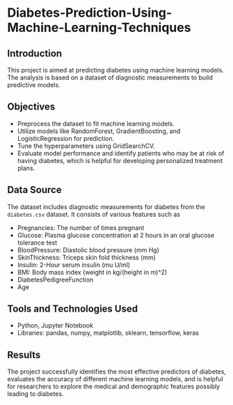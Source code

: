 # Diabetes-Prediction-Using-Machine-Learning-Techniques

## Introduction

This project is aimed at predicting diabetes using machine learning models. The analysis is based on a dataset of diagnostic measurements to build predictive models. 

## Objectives

- Preprocess the dataset to fit machine learning models.
- Utilize models like RandomForest, GradientBoosting, and LogisticRegression for prediction.
- Tune the hyperparameters using GridSearchCV.
- Evaluate model performance and identify patients who may be at risk of having diabetes, which is helpful for developing personalized treatment plans.

## Data Source

The dataset includes diagnostic measurements for diabetes from the `diabetes.csv` dataset. It consists of various features such as 
- Pregnancies: The number of times pregnant
- Glucose: Plasma glucose concentration at 2 hours in an oral glucose tolerance test
- BloodPressure: Diastolic blood pressure (mm Hg)
- SkinThickness: Triceps skin fold thickness (mm)
- Insulin: 2-Hour serum insulin (mu U/ml)
- BMI: Body mass index (weight in kg/(height in m)^2)
- DiabetesPedigreeFunction
- Age

## Tools and Technologies Used

- Python, Jupyter Notebook
- Libraries: pandas, numpy, matplotlib, sklearn, tensorflow, keras

## Results

The project successfully identifies the most effective predictors of diabetes, evaluates the accuracy of different machine learning models, and is helpful for researchers to explore the medical and demographic features possibly leading to diabetes.


